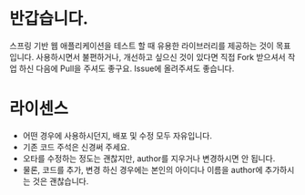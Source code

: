 반갑습니다.
=========


스프링 기반 웹 애플리케이션을 테스트 할 때 유용한 라이브러리를 제공하는 것이 목표입니다.
사용하시면서 불편하거나, 개선하고 싶으신 것이 있다면 직접 Fork 받으셔서 작업 하신 다음에 Pull을 주셔도 좋구요.
Issue에 올려주셔도 좋습니다.

라이센스
=========

* 어떤 경우에 사용하시던지, 배포 및 수정 모두 자유입니다.
* 기존 코드 주석은 신경써 주세요. 
* 오타를 수정하는 정도는 괜찮지만, author를 지우거나 변경하시면 안 됩니다.
* 물론, 코드를 추가, 변경 하신 경우에는 본인의 아이디나 이름을 author에 추가하시는 것은 괜찮습니다.